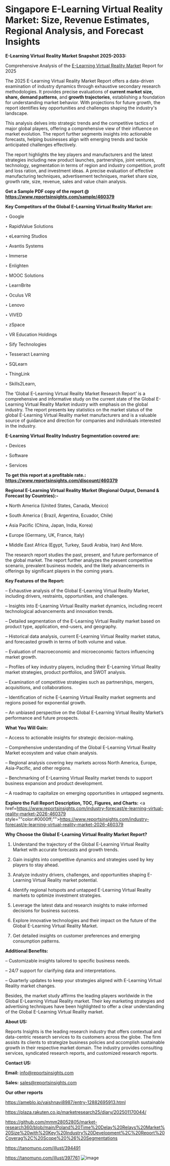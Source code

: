 # Singapore E-Learning Virtual Reality Market: Size, Revenue Estimates, Regional Analysis, and Forecast Insights

<strong>E-Learning Virtual Reality Market Snapshot 2025-2033:</strong>

Comprehensive Analysis of the <a href=https://www.reportsinsights.com/sample/460379>E-Learning Virtual Reality Market</a> Report for 2025

The 2025 E-Learning Virtual Reality Market Report offers a data-driven examination of industry dynamics through exhaustive secondary research methodologies. It provides precise evaluations of <strong>current market size, share, demand patterns</strong>, and <strong>growth trajectories</strong>, establishing a foundation for understanding market behavior. With projections for future growth, the report identifies key opportunities and challenges shaping the industry's landscape.

This analysis delves into strategic trends and the competitive tactics of major global players, offering a comprehensive view of their influence on market evolution. The report further segments insights into actionable forecasts, helping businesses align with emerging trends and tackle anticipated challenges effectively.

The report highlights the key players and manufacturers and the latest strategies including new product launches, partnerships, joint ventures, technology, segmentation in terms of region and industry competition, profit and loss ration, and investment ideas. A precise evaluation of effective manufacturing techniques, advertisement techniques, market share size, growth rate, size, revenue, sales and value chain analysis.

<strong>Get a Sample PDF copy of the report @ <a href=https://www.reportsinsights.com/sample/460379 style=color:#0000ff;>https://www.reportsinsights.com/sample/460379</a></strong>

<strong>Key Competitors of the Global E-Learning Virtual Reality Market are:</strong>

‣ Google

‣ RapidValue Solutions

‣ eLearning Studios

‣ Avantis Systems

‣ Immerse

‣ Enlighten

‣ MOOC Solutions

‣ LearnBrite

‣ Oculus VR

‣ Lenovo

‣ VIVED

‣ zSpace

‣ VR Education Holdings

‣ Sify Technologies

‣ Tesseract Learning

‣ SQLearn

‣ ThingLink

‣ Skills2Learn,

The ‘Global E-Learning Virtual Reality Market Research Report’ is a comprehensive and informative study on the current state of the Global E-Learning Virtual Reality Market industry with emphasis on the global industry. The report presents key statistics on the market status of the global E-Learning Virtual Reality market manufacturers and is a valuable source of guidance and direction for companies and individuals interested in the industry.

<strong>E-Learning Virtual Reality Industry Segmentation covered are:</strong>

‣ Devices

‣ Software

‣ Services

<strong>To get this report at a profitable rate.: <a href=https://www.reportsinsights.com/discount/460379 style=color:#0000ff;>https://www.reportsinsights.com/discount/460379</a></strong>

<strong>Regional E-Learning Virtual Reality Market (Regional Output, Demand &amp; Forecast by Countries):-</strong>

• North America (United States, Canada, Mexico)

• South America ( Brazil, Argentina, Ecuador, Chile)

• Asia Pacific (China, Japan, India, Korea)

• Europe (Germany, UK, France, Italy)

• Middle East Africa (Egypt, Turkey, Saudi Arabia, Iran) And More.

The research report studies the past, present, and future performance of the global market. The report further analyzes the present competitive scenario, prevalent business models, and the likely advancements in offerings by significant players in the coming years.

<strong>Key Features of the Report:</strong>

– Exhaustive analysis of the Global E-Learning Virtual Reality Market, including drivers, restraints, opportunities, and challenges.

– Insights into E-Learning Virtual Reality market dynamics, including recent technological advancements and innovation trends.

– Detailed segmentation of the E-Learning Virtual Reality market based on product type, application, end-users, and geography.

– Historical data analysis, current E-Learning Virtual Reality market status, and forecasted growth in terms of both volume and value.

– Evaluation of macroeconomic and microeconomic factors influencing market growth.

– Profiles of key industry players, including their E-Learning Virtual Reality market strategies, product portfolios, and SWOT analysis.

– Examination of competitive strategies such as partnerships, mergers, acquisitions, and collaborations.

– Identification of niche E-Learning Virtual Reality market segments and regions poised for exponential growth.

– An unbiased perspective on the Global E-Learning Virtual Reality Market’s performance and future prospects.

<strong>What You Will Gain:</strong>

– Access to actionable insights for strategic decision-making.

– Comprehensive understanding of the Global E-Learning Virtual Reality Market ecosystem and value chain analysis.

– Regional analysis covering key markets across North America, Europe, Asia-Pacific, and other regions.

– Benchmarking of E-Learning Virtual Reality market trends to support business expansion and product development.

– A roadmap to capitalize on emerging opportunities in untapped segments.

<strong>Explore the Full Report Description, TOC, Figures, and Charts:</strong>
<a href=https://www.reportsinsights.com/industry-forecast/e-learning-virtual-reality-market-2026-460379 style=""color:#0000ff;"">https://www.reportsinsights.com/industry-forecast/e-learning-virtual-reality-market-2026-460379</a>

<strong>Why Choose the Global E-Learning Virtual Reality Market Report?</strong>

1. Understand the trajectory of the Global E-Learning Virtual Reality Market with accurate forecasts and growth trends.

2. Gain insights into competitive dynamics and strategies used by key players to stay ahead.

3. Analyze industry drivers, challenges, and opportunities shaping E-Learning Virtual Reality market potential.

4. Identify regional hotspots and untapped E-Learning Virtual Reality markets to optimize investment strategies.

5. Leverage the latest data and research insights to make informed decisions for business success.

6. Explore innovative technologies and their impact on the future of the Global E-Learning Virtual Reality Market.

7. Get detailed insights on customer preferences and emerging consumption patterns.

<strong>Additional Benefits:</strong>

– Customizable insights tailored to specific business needs.

– 24/7 support for clarifying data and interpretations.

– Quarterly updates to keep your strategies aligned with E-Learning Virtual Reality market changes.

Besides, the market study affirms the leading players worldwide in the Global E-Learning Virtual Reality market. Their key marketing strategies and advertising techniques have been highlighted to offer a clear understanding of the Global E-Learning Virtual Reality market.

<strong><strong>About US</strong>:</strong>

Reports Insights is the leading research industry that offers contextual and data-centric research services to its customers across the globe. The firm assists its clients to strategize business policies and accomplish sustainable growth in their respective market domain. The industry provides consulting services, syndicated research reports, and customized research reports.

<strong>Contact US:</strong>

<p class=><b>Email:</b> <a href=mailto:info@reportsinsights.com>info@reportsinsights.com</a></p>
<p class=><b>Sales:</b> <a href=mailto:sales@reportsinsights.com>sales@reportsinsights.com</a></p>

<strong>Our other reports</strong>

<a href=https://ameblo.jp/vaishnavi8987/entry-12882695913.html>https://ameblo.jp/vaishnavi8987/entry-12882695913.html</a>

<a href=https://plaza.rakuten.co.jp/marketresearch25/diary/202501170044/>https://plaza.rakuten.co.jp/marketresearch25/diary/202501170044/</a>

<a href=https://github.com/mmm28052805/market-research360/blob/main/Poland%20Time%20Delay%20Relays%20Market%20Size%20with%20Key%20Industry%20Development%2C%20Report%20Coverag%2C%20Scope%20%26%20Segmentations>https://github.com/mmm28052805/market-research360/blob/main/Poland%20Time%20Delay%20Relays%20Market%20Size%20with%20Key%20Industry%20Development%2C%20Report%20Coverag%2C%20Scope%20%26%20Segmentations</a>

<a href=https://tanomuno.com/illust/394491>https://tanomuno.com/illust/394491</a>

<a href=https://tanomuno.com/illust/397761>https://tanomuno.com/illust/397761</a>
![image](https://github.com/user-attachments/assets/f843bc07-d43f-4aa8-b089-e78c130815a9)
